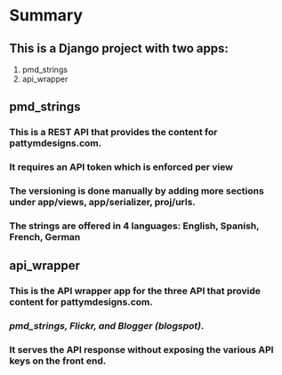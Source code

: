 # Summary

## This is a Django project with two apps:

1. pmd_strings
2. api_wrapper

## pmd_strings

### This is a REST API that provides the content for pattymdesigns.com.
### It requires an API token which is enforced per view
### The versioning is done manually by adding more sections under app/views, app/serializer, proj/urls.
### The strings are offered in 4 languages: English, Spanish, French, German

## api_wrapper

### This is the API wrapper app for the three API that provide content for pattymdesigns.com.
### _pmd_strings, Flickr, and Blogger (blogspot)_.
### It serves the API response without exposing the various API keys on the front end.
